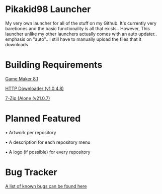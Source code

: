 # Pikakid98 Launcher
My very own launcher for all of the stuff on my Github. It's currently very barebones and the basic functionality is all that exists.. However, This launcher unlike my other launchers actually comes with an auto updater.. emphasis on "auto".. I still have to manually upload the files that it downloads

<h1>Building Requirements</h1>

[Game Maker 8.1](https://archive.org/details/GameMaker81)

[HTTP Downloader (v1.0.4.8)](https://github.com/erickutcher/httpdownloader/releases/v1.0.4.8)

[7-Zip (Alone (v21.0.7)](https://www.7-zip.org/a/7z2107-extra.7z)

<h1>Planned Featured</h1>

• Artwork per repository

• A description for each repository menu

• A logo (if possible) for every repository

<h1>Bug Tracker</h1>

[A list of known bugs can be found here](https://pikakid98.github.io/pikakid98-launcher/knownbugs)
